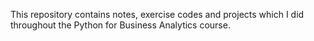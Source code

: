 This repository contains notes, exercise codes and projects which I did throughout the Python for Business Analytics course.
